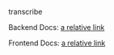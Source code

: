 transcribe

Backend Docs: [a relative link](backend/README.md)

Frontend Docs: [a relative link](frontend/README.md)